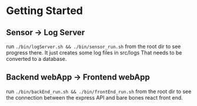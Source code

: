 # Getting Started

## Sensor -> Log Server
run `./bin/logServer.sh && ./bin/sensor_run.sh` from the root dir to see progress there. It just creates some log files in src/logs That needs to be converted to a database.

## Backend webApp -> Frontend webApp
run `./bin/backEnd_run.sh && ./bin/frontEnd_run.sh` from the root dir to see the connection between the express API and bare bones react front end.